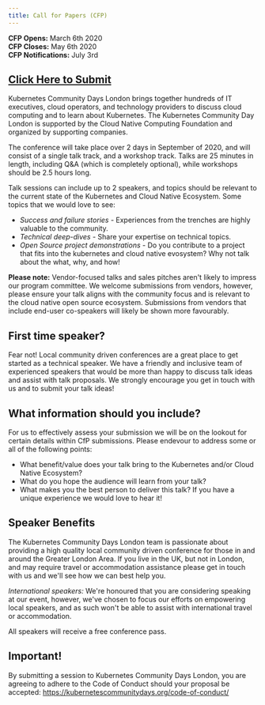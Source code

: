 ```yaml
---
title: Call for Papers (CFP)
---
```


**CFP Opens:** March 6th 2020  
**CFP Closes:** May 6th 2020  
**CFP Notifications:** July 3rd

## [Click Here to Submit](https://kcdcfpsubmissions.smapply.io/prog/kcd_london_cfp)

Kubernetes Community Days London brings together hundreds of IT executives, cloud operators, and technology providers to discuss cloud computing and to learn about Kubernetes. The Kubernetes Community Day London is supported by the Cloud Native Computing Foundation and organized by supporting companies.

The conference will take place over 2 days in September of 2020, and will consist of a single talk track, and a workshop track. Talks are 25 minutes in length, including Q&A (which is completely optional), while workshops should be 2.5 hours long.

Talk sessions can include up to 2 speakers, and topics should be relevant to the current state of the Kubernetes and Cloud Native Ecosystem. Some topics that we would love to see:

- *Success and failure stories* - Experiences from the trenches are highly valuable to the community.
- *Technical deep-dives* - Share your expertise on technical topics.
- *Open Source project demonstrations* - Do you contribute to a project that fits into the kubernetes and cloud native evosystem? Why not talk about the what, why, and how!

**Please note:** Vendor-focused talks and sales pitches aren't likely to impress our program committee. We welcome submissions from vendors, however, please ensure your talk aligns with the community focus and is relevant to the cloud native open source ecosystem. Submissions from vendors that include end-user co-speakers will likely be shown more favourably.

## First time speaker?

Fear not! Local community driven conferences are a great place to get started as a technical speaker. We have a friendly and inclusive team of experienced speakers that would be more than happy to discuss talk ideas and assist with talk proposals. We strongly encourage you get in touch with us and to submit your talk ideas!

## What information should you include?

For us to effectively assess your submission we will be on the lookout for certain details within CfP submissions. Please endevour to address some or all of the following points:

- What benefit/value does your talk bring to the Kubernetes and/or Cloud Native Ecosystem?
- What do you hope the audience will learn from your talk?
- What makes you the best person to deliver this talk? If you have a unique experience we would love to hear it!

## Speaker Benefits

The Kubernetes Community Days London team is passionate about providing a high quality local community driven conference for those in and around the Greater London Area. If you live in the UK, but not in London, and may require travel or accommodation assistance please get in touch with us and we'll see how we can best help you.

*International speakers:* We're honoured that you are considering speaking at our event, however, we've chosen to focus our efforts on empowering local speakers, and as such won't be able to assist with international travel or accommodation.

All speakers will receive a free conference pass.

## Important!

By submitting a session to Kubernetes Community Days London, you are agreeing to adhere to the Code of Conduct should your proposal be accepted: https://kubernetescommunitydays.org/code-of-conduct/
